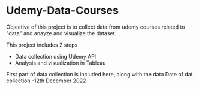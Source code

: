 # Udemy-Data-Courses
Objective of this project is to collect data from udemy courses related to "data" and anayze and visualize the dataset.

This project includes 2 steps
*   Data collection using Udemy API
*   Analysis and visualization in Tableau

First part of data collection is included here, along with the data 
Date of dat collection -12th December 2022

